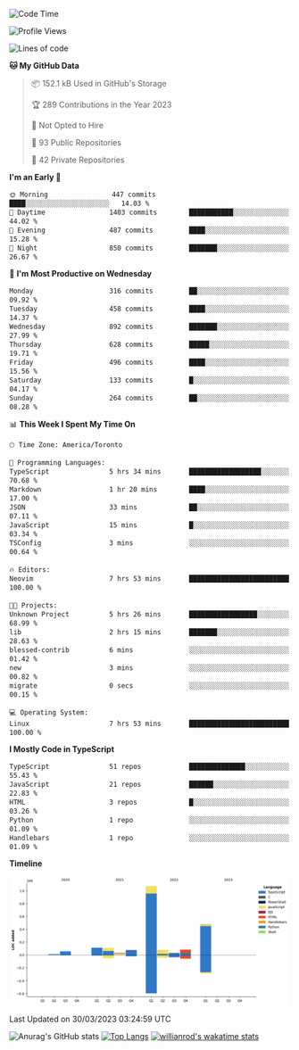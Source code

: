 <!--START_SECTION:waka-->
![Code Time](http://img.shields.io/badge/Code%20Time-312%20hrs%2052%20mins-blue)

![Profile Views](http://img.shields.io/badge/Profile%20Views-0-blue)

![Lines of code](https://img.shields.io/badge/From%20Hello%20World%20I%27ve%20Written-2.1%20million%20lines%20of%20code-blue)

**🐱 My GitHub Data** 

> 📦 152.1 kB Used in GitHub's Storage 
 > 
> 🏆 289 Contributions in the Year 2023
 > 
> 🚫 Not Opted to Hire
 > 
> 📜 93 Public Repositories 
 > 
> 🔑 42 Private Repositories 
 > 
**I'm an Early 🐤** 

```text
🌞 Morning                447 commits         ████░░░░░░░░░░░░░░░░░░░░░   14.03 % 
🌆 Daytime                1403 commits        ███████████░░░░░░░░░░░░░░   44.02 % 
🌃 Evening                487 commits         ████░░░░░░░░░░░░░░░░░░░░░   15.28 % 
🌙 Night                  850 commits         ███████░░░░░░░░░░░░░░░░░░   26.67 % 
```
📅 **I'm Most Productive on Wednesday** 

```text
Monday                   316 commits         ██░░░░░░░░░░░░░░░░░░░░░░░   09.92 % 
Tuesday                  458 commits         ████░░░░░░░░░░░░░░░░░░░░░   14.37 % 
Wednesday                892 commits         ███████░░░░░░░░░░░░░░░░░░   27.99 % 
Thursday                 628 commits         █████░░░░░░░░░░░░░░░░░░░░   19.71 % 
Friday                   496 commits         ████░░░░░░░░░░░░░░░░░░░░░   15.56 % 
Saturday                 133 commits         █░░░░░░░░░░░░░░░░░░░░░░░░   04.17 % 
Sunday                   264 commits         ██░░░░░░░░░░░░░░░░░░░░░░░   08.28 % 
```


📊 **This Week I Spent My Time On** 

```text
🕑︎ Time Zone: America/Toronto

💬 Programming Languages: 
TypeScript               5 hrs 34 mins       ██████████████████░░░░░░░   70.68 % 
Markdown                 1 hr 20 mins        ████░░░░░░░░░░░░░░░░░░░░░   17.00 % 
JSON                     33 mins             ██░░░░░░░░░░░░░░░░░░░░░░░   07.11 % 
JavaScript               15 mins             █░░░░░░░░░░░░░░░░░░░░░░░░   03.34 % 
TSConfig                 3 mins              ░░░░░░░░░░░░░░░░░░░░░░░░░   00.64 % 

🔥 Editors: 
Neovim                   7 hrs 53 mins       █████████████████████████   100.00 % 

🐱‍💻 Projects: 
Unknown Project          5 hrs 26 mins       █████████████████░░░░░░░░   68.99 % 
lib                      2 hrs 15 mins       ███████░░░░░░░░░░░░░░░░░░   28.63 % 
blessed-contrib          6 mins              ░░░░░░░░░░░░░░░░░░░░░░░░░   01.42 % 
new                      3 mins              ░░░░░░░░░░░░░░░░░░░░░░░░░   00.82 % 
migrate                  0 secs              ░░░░░░░░░░░░░░░░░░░░░░░░░   00.15 % 

💻 Operating System: 
Linux                    7 hrs 53 mins       █████████████████████████   100.00 % 
```

**I Mostly Code in TypeScript** 

```text
TypeScript               51 repos            ██████████████░░░░░░░░░░░   55.43 % 
JavaScript               21 repos            ██████░░░░░░░░░░░░░░░░░░░   22.83 % 
HTML                     3 repos             █░░░░░░░░░░░░░░░░░░░░░░░░   03.26 % 
Python                   1 repo              ░░░░░░░░░░░░░░░░░░░░░░░░░   01.09 % 
Handlebars               1 repo              ░░░░░░░░░░░░░░░░░░░░░░░░░   01.09 % 
```



**Timeline**

![Lines of Code chart](https://raw.githubusercontent.com/wise-introvert/wise-introvert/master/assets/bar_graph.png)


 Last Updated on 30/03/2023 03:24:59 UTC
<!--END_SECTION:waka-->

![Anurag's GitHub stats](https://github-readme-stats.vercel.app/api?username=wise-introvert&count_private=true&show_icons=true)
[![Top Langs](https://github-readme-stats.vercel.app/api/top-langs/?username=wise-introvert&langs_count=10)](https://github.com/anuraghazra/github-readme-stats)
[![willianrod's wakatime stats](https://github-readme-stats.vercel.app/api/wakatime?username=wiseintrovert)](https://github.com/anuraghazra/github-readme-stats)
